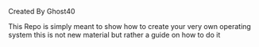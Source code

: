 Created By Ghost40

This Repo is simply meant to show how to create your very own operating system
this is not new material but rather a guide on how to do it
